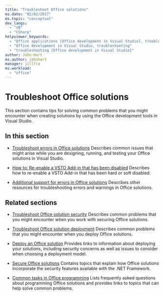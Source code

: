 ```yaml
---
title: "Troubleshoot Office solutions"
ms.date: "02/02/2017"
ms.topic: "conceptual"
dev_langs:
  - "VB"
  - "CSharp"
helpviewer_keywords:
  - "Office applications [Office development in Visual Studio], troubleshooting"
  - "Office development in Visual Studio, troubleshooting"
  - "troubleshooting [Office development in Visual Studio]"
author: John-Hart
ms.author: johnhart
manager: jillfra
ms.workload:
  - "office"
---
```

# Troubleshoot Office solutions
  This section contains tips for solving common problems that you might encounter when creating solutions by using the Office development tools in Visual Studio.

## In this section
- [Troubleshoot errors in Office solutions](../vsto/troubleshooting-errors-in-office-solutions.md)
 Describes common issues that might arise while you are designing, running, and testing your Office solutions in Visual Studio.

- [How to: Re-enable a VSTO Add-in that has been disabled](../vsto/how-to-re-enable-a-vsto-add-in-that-has-been-disabled.md)
 Describes how to re-enable a VSTO Add-in that has been hard or soft disabled.

- [Additional support for errors in Office solutions](../vsto/additional-support-for-errors-in-office-solutions.md)
 Describes other resources for troubleshooting errors and warnings in Office solutions.

## Related sections
- [Troubleshoot Office solution security](../vsto/troubleshooting-office-solution-security.md)
 Describes common problems that you might encounter when you work with securing Office solutions.

- [Troubleshoot Office solution deployment](../vsto/troubleshooting-office-solution-deployment.md)
 Describes common problems that you might encounter when you deploy Office solutions.

- [Deploy an Office solution](../vsto/deploying-an-office-solution.md)
 Provides links to information about deploying your solutions, including security concerns as well as issues to consider when choosing a deployment model.

- [Secure Office solutions](../vsto/securing-office-solutions.md)
 Contains topics that explain how Office solutions incorporate the security features available with the .NET Framework.

- [Common tasks in Office programming](../vsto/common-tasks-in-office-programming.md)
 Lists frequently asked questions about programming Office solutions and provides links to topics that can help solve common problems.
